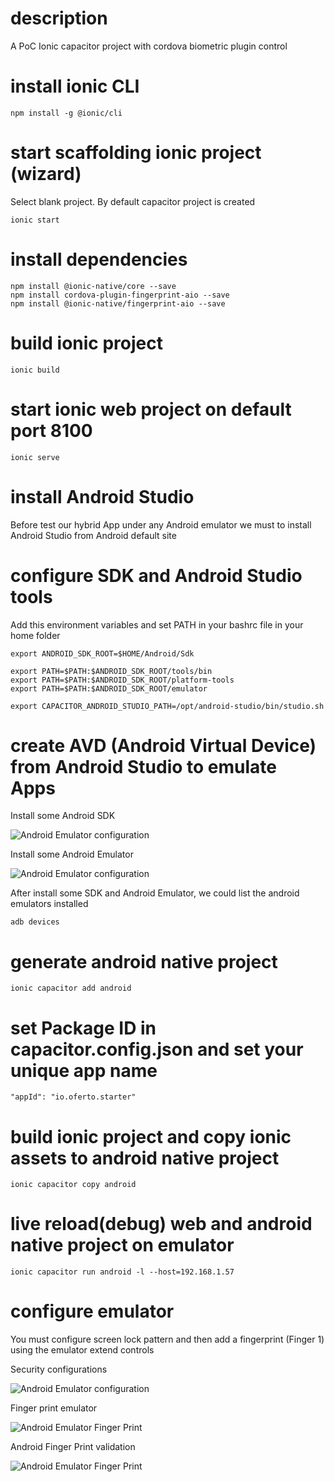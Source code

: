 # description
A PoC Ionic capacitor project with cordova biometric plugin control

# install ionic CLI
```shell
npm install -g @ionic/cli
```

# start scaffolding ionic project (wizard)
Select blank project. By default capacitor project is created

```shell
ionic start
```

# install dependencies
```shell
npm install @ionic-native/core --save
npm install cordova-plugin-fingerprint-aio --save
npm install @ionic-native/fingerprint-aio --save
```

# build ionic project
```shell
ionic build
```

# start ionic web project on default port 8100
```shell
ionic serve
```

# install Android Studio
Before test our hybrid App under any Android emulator we must to install Android Studio from Android default site

# configure SDK and Android Studio tools
Add this environment variables and set PATH in your bashrc file in your home folder
```shell
export ANDROID_SDK_ROOT=$HOME/Android/Sdk

export PATH=$PATH:$ANDROID_SDK_ROOT/tools/bin
export PATH=$PATH:$ANDROID_SDK_ROOT/platform-tools
export PATH=$PATH:$ANDROID_SDK_ROOT/emulator

export CAPACITOR_ANDROID_STUDIO_PATH=/opt/android-studio/bin/studio.sh
```

# create AVD (Android Virtual Device) from Android Studio to emulate Apps
Install some Android SDK

![Android Emulator configuration](/images/Android_SDK.png)

Install some Android Emulator

![Android Emulator configuration](/images/Android_Emulators.png)

After install some SDK and Android Emulator, we could list the android emulators installed

```shell
adb devices
```

# generate android native project
```shell
ionic capacitor add android
```

# set Package ID in capacitor.config.json and set your unique app name
```shell
"appId": "io.oferto.starter"
```

# build ionic project and copy ionic assets to android native project
```shell
ionic capacitor copy android
```

# live reload(debug) web and android native project on emulator 
```shell
ionic capacitor run android -l --host=192.168.1.57
```

# configure emulator
You must configure screen lock pattern and then add a fingerprint (Finger 1) using the emulator extend controls

Security configurations

![Android Emulator configuration](/images/phone_config.png)


Finger print emulator

![Android Emulator Finger Print](/images/Finger_Print.png)

Android Finger Print validation

![Android Emulator Finger Print](/images/Android_Validation.png)